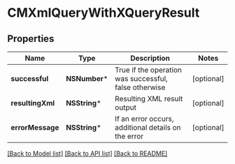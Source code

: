 # CMXmlQueryWithXQueryResult

## Properties
Name | Type | Description | Notes
------------ | ------------- | ------------- | -------------
**successful** | **NSNumber*** | True if the operation was successful, false otherwise | [optional] 
**resultingXml** | **NSString*** | Resulting XML result output | [optional] 
**errorMessage** | **NSString*** | If an error occurs, additional details on the error | [optional] 

[[Back to Model list]](../README.md#documentation-for-models) [[Back to API list]](../README.md#documentation-for-api-endpoints) [[Back to README]](../README.md)


